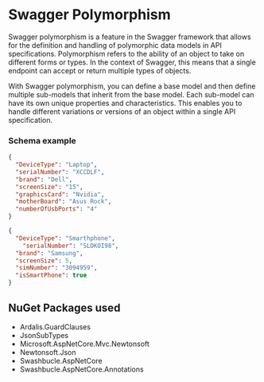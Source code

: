 # Swagger Polymorphism

Swagger polymorphism is a feature in the Swagger framework that allows for the definition and handling of polymorphic data models in API specifications. Polymorphism refers to the ability of an object to take on different forms or types. In the context of Swagger, this means that a single endpoint can accept or return multiple types of objects.

With Swagger polymorphism, you can define a base model and then define multiple sub-models that inherit from the base model. Each sub-model can have its own unique properties and characteristics. This enables you to handle different variations or versions of an object within a single API specification.


### Schema example
```json
{
  "DeviceType": "Laptop",
  "serialNumber": "XCCDLF",
  "brand": "Dell",
  "screenSize": "15",
  "graphicsCard": "Nvidia",
  "motherBoard": "Asus Rock",
  "numberOfUsbPorts": "4"
}
```

```json
{
  "DeviceType": "Smarthphone",
	"serialNumber": "SLDKOI98",
  "brand": "Samsung",
  "screenSize": 5,
  "simNumber": "3094959",
  "isSmartPhone": true
}
```

## NuGet Packages used
- Ardalis.GuardClauses
- JsonSubTypes
- Microsoft.AspNetCore.Mvc.Newtonsoft
- Newtonsoft.Json
- Swashbucle.AspNetCore
- Swashbucle.AspNetCore.Annotations